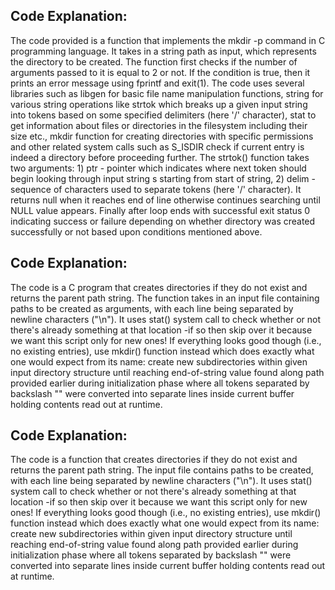 
## Code Explanation:
The code provided is a function that implements the mkdir -p command in C programming language. It takes in a string path as input, which represents the directory to be created. The function first checks if the number of arguments passed to it is equal to 2 or not. If the condition is true, then it prints an error message using fprintf and exit(1).
The code uses several libraries such as libgen for basic file name manipulation functions, string for various string operations like strtok which breaks up a given input string into tokens based on some specified delimiters (here '/' character), stat to get information about files or directories in the filesystem including their size etc., mkdir function for creating directories with specific permissions and other related system calls such as S_ISDIR check if current entry is indeed a directory before proceeding further.
The strtok() function takes two arguments: 1) ptr - pointer which indicates where next token should begin looking through input string s starting from start of string,
2) delim - sequence of characters used to separate tokens (here '/' character). It returns null when it reaches end of line otherwise continues searching until NULL value appears.
Finally after loop ends with successful exit status 0 indicating success or failure depending on whether directory was created successfully or not based upon conditions mentioned above.
## Code Explanation:
The code is a C program that creates directories if they do not exist and returns the parent path string. The function takes in an input file containing paths to be created as arguments, with each line being separated by newline characters ("\n"). It uses stat() system call to check whether or not there's already something at that location -if so then skip over it because we want this script only for new ones! If everything looks good though (i.e., no existing entries), use mkdir() function instead which does exactly what one would expect from its name: create new subdirectories within given input directory structure until reaching end-of-string value found along path provided earlier during initialization phase where all tokens separated by backslash "\" were converted into separate lines inside current buffer holding contents read out at runtime.
## Code Explanation:
The code is a function that creates directories if they do not exist and returns the parent path string. The input file contains paths to be created, with each line being separated by newline characters ("\n"). It uses stat() system call to check whether or not there's already something at that location -if so then skip over it because we want this script only for new ones! If everything looks good though (i.e., no existing entries), use mkdir() function instead which does exactly what one would expect from its name: create new subdirectories within given input directory structure until reaching end-of-string value found along path provided earlier during initialization phase where all tokens separated by backslash "\" were converted into separate lines inside current buffer holding contents read out at runtime.

